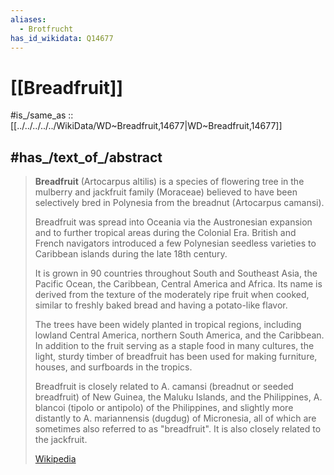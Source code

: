 ```yaml
---
aliases:
  - Brotfrucht
has_id_wikidata: Q14677
---
```


# [[Breadfruit]] 

#is_/same_as :: [[../../../../../WikiData/WD~Breadfruit,14677|WD~Breadfruit,14677]] 

## #has_/text_of_/abstract 

> **Breadfruit** (Artocarpus altilis) is a species of flowering tree 
> in the mulberry and jackfruit family (Moraceae) 
> believed to have been selectively bred in Polynesia from the breadnut (Artocarpus camansi). 
> 
> Breadfruit was spread into Oceania via the Austronesian expansion and to further tropical areas during the Colonial Era. British and French navigators introduced a few Polynesian seedless varieties to Caribbean islands during the late 18th century.
>
> It is grown in 90 countries throughout South and Southeast Asia, the Pacific Ocean, the Caribbean, Central America and Africa. Its name is derived from the texture of the moderately ripe fruit when cooked, similar to freshly baked bread and having a potato-like flavor.
>
> The trees have been widely planted in tropical regions, including lowland Central America, northern South America, and the Caribbean. In addition to the fruit serving as a staple food in many cultures, the light, sturdy timber of breadfruit has been used for making furniture, houses, and surfboards in the tropics.
>
> Breadfruit is closely related to A. camansi (breadnut or seeded breadfruit) of New Guinea, the Maluku Islands, and the Philippines, A. blancoi (tipolo or antipolo) of the Philippines, and slightly more distantly to A. mariannensis (dugdug) of Micronesia, all of which are sometimes also referred to as "breadfruit". It is also closely related to the jackfruit.
>
> [Wikipedia](https://en.wikipedia.org/wiki/Breadfruit) 

